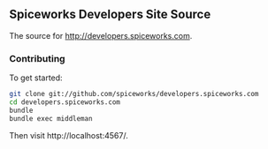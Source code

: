 ## Spiceworks Developers Site Source

The source for http://developers.spiceworks.com.

### Contributing

To get started:

``` sh
git clone git://github.com/spiceworks/developers.spiceworks.com
cd developers.spiceworks.com
bundle
bundle exec middleman
```

Then visit http://localhost:4567/.
